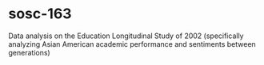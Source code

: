 # sosc-163
Data analysis on the Education Longitudinal Study of 2002 (specifically analyzing Asian American academic performance and sentiments between generations)
